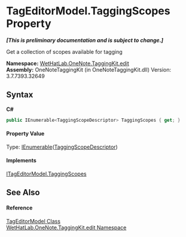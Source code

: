 # TagEditorModel.TaggingScopes Property 
 _**\[This is preliminary documentation and is subject to change.\]**_

Get a collection of scopes available for tagging

**Namespace:**&nbsp;<a href="60ca3730-00cd-fce3-4009-523f3952fd9e.md">WetHatLab.OneNote.TaggingKit.edit</a><br />**Assembly:**&nbsp;OneNoteTaggingKit (in OneNoteTaggingKit.dll) Version: 3.7.7393.32649

## Syntax

**C#**<br />
``` C#
public IEnumerable<TaggingScopeDescriptor> TaggingScopes { get; }
```


#### Property Value
Type: <a href="http://msdn2.microsoft.com/en-us/library/9eekhta0" target="_blank">IEnumerable</a>(<a href="3690bbaa-4a73-a467-79e3-8a5755b34628.md">TaggingScopeDescriptor</a>)

#### Implements
<a href="b3c2aa75-e3d1-2e6a-641b-4025b3b2a3df.md">ITagEditorModel.TaggingScopes</a><br />

## See Also


#### Reference
<a href="d0783a73-0ba1-b750-13e8-e19b790c09dd.md">TagEditorModel Class</a><br /><a href="60ca3730-00cd-fce3-4009-523f3952fd9e.md">WetHatLab.OneNote.TaggingKit.edit Namespace</a><br />